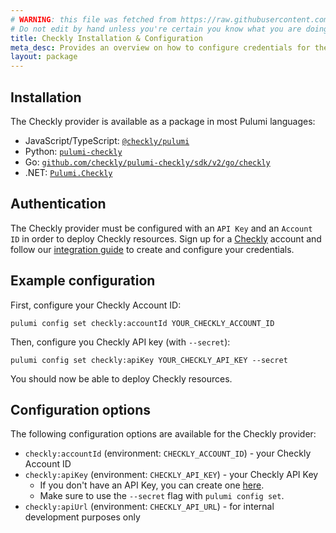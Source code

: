 ```yaml
---
# WARNING: this file was fetched from https://raw.githubusercontent.com/checkly/pulumi-checkly/v2.0.0/docs/installation-configuration.md
# Do not edit by hand unless you're certain you know what you are doing!
title: Checkly Installation & Configuration
meta_desc: Provides an overview on how to configure credentials for the Checkly provider for Pulumi.
layout: package
---
```

## Installation

The Checkly provider is available as a package in most Pulumi languages:

* JavaScript/TypeScript: [`@checkly/pulumi`](https://www.npmjs.com/package/@checkly/pulumi)
* Python: [`pulumi-checkly`](https://pypi.org/project/pulumi-checkly/)
* Go: [`github.com/checkly/pulumi-checkly/sdk/v2/go/checkly`](https://github.com/checkly/pulumi-checkly)
* .NET: [`Pulumi.Checkly`](https://www.nuget.org/packages/Pulumi.Checkly)

## Authentication

The Checkly provider must be configured with an `API Key` and an `Account ID` in order to deploy Checkly resources. Sign up for a [Checkly](https://www.checklyhq.com) account and follow our [integration guide](https://www.checklyhq.com/docs/integrations/pulumi/) to create and configure your credentials.

## Example configuration

First, configure your Checkly Account ID:

```
pulumi config set checkly:accountId YOUR_CHECKLY_ACCOUNT_ID
```

Then, configure you Checkly API key (with `--secret`):

```
pulumi config set checkly:apiKey YOUR_CHECKLY_API_KEY --secret
```

You should now be able to deploy Checkly resources.

## Configuration options

The following configuration options are available for the Checkly provider:

- `checkly:accountId` (environment: `CHECKLY_ACCOUNT_ID`) - your Checkly Account ID
- `checkly:apiKey` (environment: `CHECKLY_API_KEY`) - your Checkly API Key
    * If you don't have an API Key, you can create one [here](https://app.checklyhq.com/settings/user/api-keys).
    * Make sure to use the `--secret` flag with `pulumi config set`.
- `checkly:apiUrl` (environment: `CHECKLY_API_URL`) - for internal development purposes only
